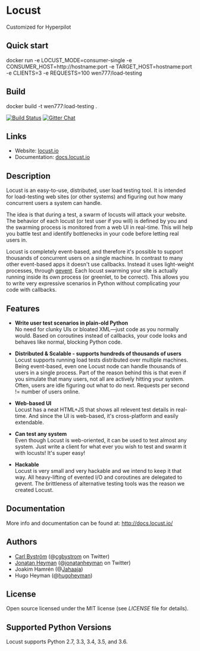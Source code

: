 # Locust

Customized for Hyperpilot

## Quick start

docker run -e LOCUST_MODE=consumer-single -e CONSUMER_HOST=http://hostname:port -e TARGET_HOST=hostname:port -e CLIENTS=3 -e REQUESTS=100 wen777/load-testing

## Build

docker build -t wen777:load-testing .

[![Build Status](https://secure.travis-ci.org/locustio/locust.png)](http://travis-ci.org/locustio/locust)
[![Gitter Chat](https://badges.gitter.im/locustio/locust.png)](https://gitter.im/locustio/locust)

## Links

* Website: <a href="http://locust.io">locust.io</a>
* Documentation: <a href="http://docs.locust.io">docs.locust.io</a>

## Description

Locust is an easy-to-use, distributed, user load testing tool. It is intended for load-testing web sites (or other systems) and
figuring out how many concurrent users a system can handle.

The idea is that during a test, a swarm of locusts will attack your website. The behavior of each locust (or test user if you will) is
defined by you and the swarming process is monitored from a web UI in real-time. This will help you battle test and identify bottlenecks
in your code before letting real users in.

Locust is completely event-based, and therefore it's possible to support thousands of concurrent users on a single machine.
In contrast to many other event-based apps it doesn't use callbacks. Instead it uses light-weight processes, through <a href="http://www.gevent.org/">gevent</a>.
Each locust swarming your site is actually running inside its own process (or greenlet, to be correct).
This allows you to write very expressive scenarios in Python without complicating your code with callbacks.


## Features
* **Write user test scenarios in plain-old Python**<br>
 No need for clunky UIs or bloated XML—just code as you normally would. Based on coroutines instead
of callbacks, your code looks and behaves like normal, blocking Python code.

* **Distributed & Scalable - supports hundreds of thousands of users**<br>
 Locust supports running load tests distributed over multiple machines.
 Being event-based, even one Locust node can handle thousands of users in a single process.
 Part of the reason behind this is that even if you simulate that many users, not all are actively hitting your system. Often, users are idle figuring out what to do next. Requests per second != number of users online.

* **Web-based UI**<br>
 Locust has a neat HTML+JS that shows all relevent test details in real-time. And since the UI is web-based, it's cross-platform and easily extendable.

* **Can test any system**<br>
 Even though Locust is web-oriented, it can be used to test almost any system. Just write a client for what ever you wish to test and swarm it with locusts! It's super easy!

* **Hackable**<br>
 Locust is very small and very hackable and we intend to keep it that way. All heavy-lifting of evented I/O and coroutines are delegated to gevent. The brittleness of alternative testing tools was the reason we created Locust.


## Documentation

More info and documentation can be found at: <a href="http://docs.locust.io/">http://docs.locust.io/</a>


## Authors

- <a href="http://cgbystrom.com">Carl Bystr&ouml;m</a> (@<a href="http://twitter.com/cgbystrom">cgbystrom</a> on Twitter)
- <a href="http://heyman.info">Jonatan Heyman</a> (@<a href="http://twitter.com/jonatanheyman">jonatanheyman</a> on Twitter)
- Joakim Hamrén (@<a href="http://twitter.com/Jahaaja">Jahaaja</a>)
- Hugo Heyman (@<a href="http://twitter.com/hugoheyman">hugoheyman</a>)

## License

Open source licensed under the MIT license (see _LICENSE_ file for details).


## Supported Python Versions

Locust supports Python 2.7, 3.3, 3.4, 3.5, and 3.6.
